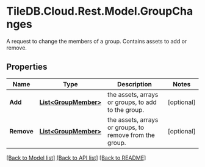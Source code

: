 # TileDB.Cloud.Rest.Model.GroupChanges
A request to change the members of a group. Contains assets to add or remove.

## Properties

Name | Type | Description | Notes
------------ | ------------- | ------------- | -------------
**Add** | [**List&lt;GroupMember&gt;**](GroupMember.md) | the assets, arrays or groups, to add to the group. | [optional] 
**Remove** | [**List&lt;GroupMember&gt;**](GroupMember.md) | the assets, arrays or groups, to remove from the group. | [optional] 

[[Back to Model list]](../README.md#documentation-for-models) [[Back to API list]](../README.md#documentation-for-api-endpoints) [[Back to README]](../README.md)

